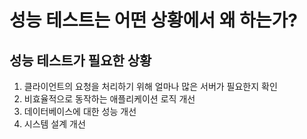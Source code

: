 # 성능 테스트는 어떤 상황에서 왜 하는가?
## 성능 테스트가 필요한 상황
1. 클라이언트의 요청을 처리하기 위해 얼마나 많은 서버가 필요한지 확인
2. 비효율적으로 동작하는 애플리케이션 로직 개선
3. 데이터베이스에 대한 성능 개선
4. 시스템 설계 개선